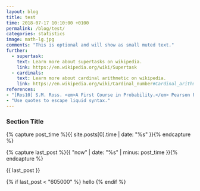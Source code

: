```yaml
---
layout: blog
title: test
time: 2018-07-17 10:10:00 +0100
permalink: /blog/test/
categories: statistics 
image: math-lg.jpg
comments: "This is optional and will show as small muted text."
further:
  - supertask:  
    text: Learn more about supertasks on wikipedia.
    link: https://en.wikipedia.org/wiki/Supertask
  - cardinals:
    text: Learn more about cardinal arithmetic on wikipedia.
    link: https://en.wikipedia.org/wiki/Cardinal_number#Cardinal_arithmetic
references:
- "[Ros10] S.M. Ross. <em>A First Course in Probability.</em> Pearson Prentice Hall, 2010.: 46-48"
- "Use quotes to escape liquid syntax."
---
```


### Section Title

{% capture post_time %}{{ site.posts[0].time | date: "%s" }}{% endcapture %}

{% capture last_post %}{{ "now" | date: "%s" | minus: post_time }}{% endcapture %}

{{ last_post }}

{% if last_post < "605000" %}
  hello
{% endif %}
